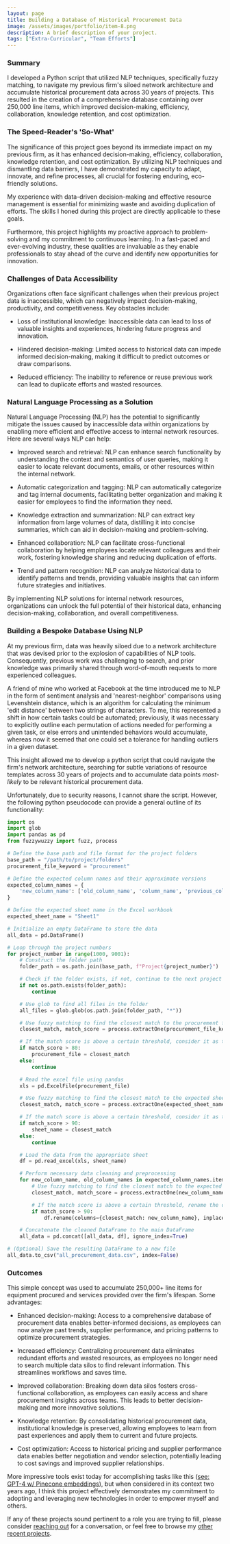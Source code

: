 ```yaml
---
layout: page
title: Building a Database of Historical Procurement Data
image: /assets/images/portfolio/item-8.png
description: A brief description of your project.
tags: ["Extra-Curricular", "Team Efforts"]
---
```

### Summary
I developed a Python script that utilized NLP techniques, specifically fuzzy matching, to navigate my previous firm's siloed network architecture and accumulate historical procurement data across 30 years of projects. This resulted in the creation of a comprehensive database containing over 250,000 line items, which improved decision-making, efficiency, collaboration, knowledge retention, and cost optimization. 

### The Speed-Reader's 'So-What'
The significance of this project goes beyond its immediate impact on my previous firm, as it has enhanced decision-making, efficiency, collaboration, knowledge retention, and cost optimization. By utilizing NLP techniques and dismantling data barriers, I have demonstrated my capacity to adapt, innovate, and refine processes, all crucial for fostering enduring, eco-friendly solutions.

My experience with data-driven decision-making and effective resource management is essential for minimizing waste and avoiding duplication of efforts. The skills I honed during this project are directly applicable to these goals.

Furthermore, this project highlights my proactive approach to problem-solving and my commitment to continuous learning. In a fast-paced and ever-evolving industry, these qualities are invaluable as they enable professionals to stay ahead of the curve and identify new opportunities for innovation.

### Challenges of Data Accessibility

Organizations often face significant challenges when their previous project data is inaccessible, which can negatively impact decision-making, productivity, and competitiveness. Key obstacles include:

- Loss of institutional knowledge: Inaccessible data can lead to loss of valuable insights and experiences, hindering future progress and innovation.

- Hindered decision-making: Limited access to historical data can impede informed decision-making, making it difficult to predict outcomes or draw comparisons.

- Reduced efficiency: The inability to reference or reuse previous work can lead to duplicate efforts and wasted resources.

### Natural Language Processing as a Solution

Natural Language Processing (NLP) has the potential to significantly mitigate the issues caused by inaccessible data within organizations by enabling more efficient and effective access to internal network resources. Here are several ways NLP can help:

- Improved search and retrieval: NLP can enhance search functionality by understanding the context and semantics of user queries, making it easier to locate relevant documents, emails, or other resources within the internal network.

- Automatic categorization and tagging: NLP can automatically categorize and tag internal documents, facilitating better organization and making it easier for employees to find the information they need.

- Knowledge extraction and summarization: NLP can extract key information from large volumes of data, distilling it into concise summaries, which can aid in decision-making and problem-solving.

- Enhanced collaboration: NLP can facilitate cross-functional collaboration by helping employees locate relevant colleagues and their work, fostering knowledge sharing and reducing duplication of efforts.

- Trend and pattern recognition: NLP can analyze historical data to identify patterns and trends, providing valuable insights that can inform future strategies and initiatives.

By implementing NLP solutions for internal network resources, organizations can unlock the full potential of their historical data, enhancing decision-making, collaboration, and overall competitiveness.

### Building a Bespoke Database Using NLP

At my previous firm, data was heavily siloed due to a network architecture that was devised prior to the explosion of capabilities of NLP tools. Consequently, previous work was challenging to search, and prior knowledge was primarily shared through word-of-mouth requests to more experienced colleagues.

A friend of mine who worked at Facebook at the time introduced me to NLP in the form of sentiment analysis and 'nearest-neighbor' comparisons using Levenshtein distance, which is an algorithm for calculating the minimum 'edit distance' between two strings of characters. To me, this represented a shift in how certain tasks could be automated; previously, it was necessary to explicitly outline each permutation of actions needed for performing a given task, or else errors and unintended behaviors would accumulate, whereas now it seemed that one could set a tolerance for handling outliers in a given dataset.

This insight allowed me to develop a python script that could navigate the firm's network architecture, searching for subtle variations of resource templates across 30 years of projects and to accumulate data points *most-likely* to be relevant historical procurement data.

Unfortunately, due to security reasons, I cannot share the script. However, the following python pseudocode can provide a general outline of its functionality:


```python
import os
import glob
import pandas as pd
from fuzzywuzzy import fuzz, process

# Define the base path and file format for the project folders
base_path = "/path/to/project/folders"
procurement_file_keyword = "procurement"

# Define the expected column names and their approximate versions
expected_column_names = {
    'new_column_name': ['old_column_name', 'column_name', 'previous_column_name']
}

# Define the expected sheet name in the Excel workbook
expected_sheet_name = "Sheet1"

# Initialize an empty DataFrame to store the data
all_data = pd.DataFrame()

# Loop through the project numbers
for project_number in range(1000, 9001):
    # Construct the folder path
    folder_path = os.path.join(base_path, f"Project{project_number}")

    # Check if the folder exists, if not, continue to the next project number
    if not os.path.exists(folder_path):
        continue

    # Use glob to find all files in the folder
    all_files = glob.glob(os.path.join(folder_path, "*"))

    # Use fuzzy matching to find the closest match to the procurement file keyword
    closest_match, match_score = process.extractOne(procurement_file_keyword, all_files)

    # If the match score is above a certain threshold, consider it as the procurement file
    if match_score > 80:
        procurement_file = closest_match
    else:
        continue

    # Read the excel file using pandas
    xls = pd.ExcelFile(procurement_file)

    # Use fuzzy matching to find the closest match to the expected sheet name
    closest_match, match_score = process.extractOne(expected_sheet_name, xls.sheet_names)

    # If the match score is above a certain threshold, consider it as the data sheet
    if match_score > 90:
        sheet_name = closest_match
    else:
        continue

    # Load the data from the appropriate sheet
    df = pd.read_excel(xls, sheet_name)

    # Perform necessary data cleaning and preprocessing
    for new_column_name, old_column_names in expected_column_names.items():
        # Use fuzzy matching to find the closest match to the expected column name
        closest_match, match_score = process.extractOne(new_column_name, df.columns)

        # If the match score is above a certain threshold, rename the column
        if match_score > 90:
            df.rename(columns={closest_match: new_column_name}, inplace=True)

    # Concatenate the cleaned DataFrame to the main DataFrame
    all_data = pd.concat([all_data, df], ignore_index=True)

# (Optional) Save the resulting DataFrame to a new file
all_data.to_csv("all_procurement_data.csv", index=False)


```
### Outcomes

This simple concept was used to accumulate 250,000+ line items for equipment procured and services provided over the firm's lifespan. Some advantages:

- Enhanced decision-making: Access to a comprehensive database of procurement data enables better-informed decisions, as employees can now analyze past trends, supplier performance, and pricing patterns to optimize procurement strategies.

- Increased efficiency: Centralizing procurement data eliminates redundant efforts and wasted resources, as employees no longer need to search multiple data silos to find relevant information. This streamlines workflows and saves time.

- Improved collaboration: Breaking down data silos fosters cross-functional collaboration, as employees can easily access and share procurement insights across teams. This leads to better decision-making and more innovative solutions.

- Knowledge retention: By consolidating historical procurement data, institutional knowledge is preserved, allowing employees to learn from past experiences and apply them to current and future projects.

- Cost optimization: Access to historical pricing and supplier performance data enables better negotiation and vendor selection, potentially leading to cost savings and improved supplier relationships.


More impressive tools exist today for accomplishing tasks like this ([see: GPT-4 w/ Pinecone embeddings](https://www.youtube.com/watch?v=ih9PBGVVOO4)), but when considered in its context two years ago, I think this project effectively demonstrates my commitment to adopting and leveraging new technologies in order to empower myself and others.

If any of these projects sound pertinent to a role you are trying to fill, please consider [reaching out](/contact) for a conversation, or feel free to browse my [other recent projects](/portfolio).
